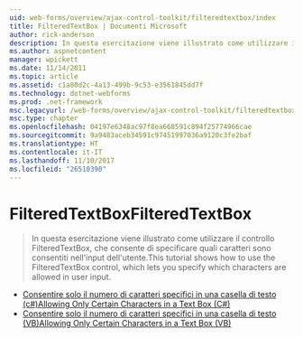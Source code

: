 ```yaml
---
uid: web-forms/overview/ajax-control-toolkit/filteredtextbox/index
title: FilteredTextBox | Documenti Microsoft
author: rick-anderson
description: In questa esercitazione viene illustrato come utilizzare il controllo FilteredTextBox, che consente di specificare quali caratteri sono consentiti nell'input dell'utente.
ms.author: aspnetcontent
manager: wpickett
ms.date: 11/14/2011
ms.topic: article
ms.assetid: c1a80d2c-4a13-499b-9c53-e3561845dd7f
ms.technology: dotnet-webforms
ms.prod: .net-framework
msc.legacyurl: /web-forms/overview/ajax-control-toolkit/filteredtextbox
msc.type: chapter
ms.openlocfilehash: 04197e6348ac97f8ea668591c894f25774966cae
ms.sourcegitcommit: 9a9483aceb34591c97451997036a9120c3fe2baf
ms.translationtype: HT
ms.contentlocale: it-IT
ms.lasthandoff: 11/10/2017
ms.locfileid: "26510390"
---
```

<a name="filteredtextbox"></a><span data-ttu-id="fbb6f-103">FilteredTextBox</span><span class="sxs-lookup"><span data-stu-id="fbb6f-103">FilteredTextBox</span></span>
====================
> <span data-ttu-id="fbb6f-104">In questa esercitazione viene illustrato come utilizzare il controllo FilteredTextBox, che consente di specificare quali caratteri sono consentiti nell'input dell'utente.</span><span class="sxs-lookup"><span data-stu-id="fbb6f-104">This tutorial shows how to use the FilteredTextBox control, which lets you specify which characters are allowed in user input.</span></span>


- [<span data-ttu-id="fbb6f-105">Consentire solo il numero di caratteri specifici in una casella di testo (c#)</span><span class="sxs-lookup"><span data-stu-id="fbb6f-105">Allowing Only Certain Characters in a Text Box (C#)</span></span>](allowing-only-certain-characters-in-a-text-box-cs.md)
- [<span data-ttu-id="fbb6f-106">Consentire solo il numero di caratteri specifici in una casella di testo (VB)</span><span class="sxs-lookup"><span data-stu-id="fbb6f-106">Allowing Only Certain Characters in a Text Box (VB)</span></span>](allowing-only-certain-characters-in-a-text-box-vb.md)
